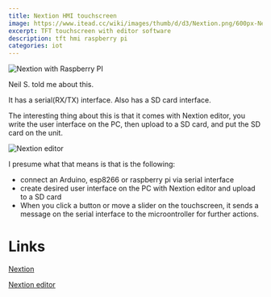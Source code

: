 ```yaml
---
title: Nextion HMI touchscreen
image: https://www.itead.cc/wiki/images/thumb/d/d3/Nextion.png/600px-Nextion.png
excerpt: TFT touchscreen with editor software
description: tft hmi raspberry pi
categories: iot
---
```

![Nextion with Raspberry PI](https://cdn.instructables.com/F3J/G5FC/IM28XX1R/F3JG5FCIM28XX1R.LARGE.jpg)

Neil S. told me about this.

It has a serial(RX/TX) interface. Also has a SD card interface.

The interesting thing about this is that it comes with Nextion editor, you write the user interface on the PC, then upload to a SD card,
and put the SD card on the unit. 

![Nextion editor](https://s3.amazonaws.com/cdn.freshdesk.com/data/helpdesk/attachments/production/1023750975/original/2015-06-04_-_Nextion_Editor_-_Resolution_Horizontal_Vertical.png?1433428059)

I presume what that means is that is the following:
- connect an Arduino, esp8266 or raspberry pi via serial interface
- create desired user interface on the PC with Nextion editor and upload to a SD card 
- When you click a button or move a slider on the touchscreen, it sends a message on the serial interface to the microontroller for
  further actions.

# Links
[Nextion](https://www.itead.cc/wiki/Nextion_HMI_Solution)

[Nextion editor](https://nextion.itead.cc/resources/download/nextion-editor/)



